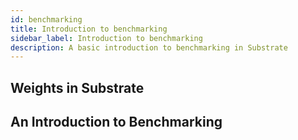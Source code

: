 ```yaml
---
id: benchmarking
title: Introduction to benchmarking
sidebar_label: Introduction to benchmarking
description: A basic introduction to benchmarking in Substrate
---
```


## Weights in Substrate

## An Introduction to Benchmarking
